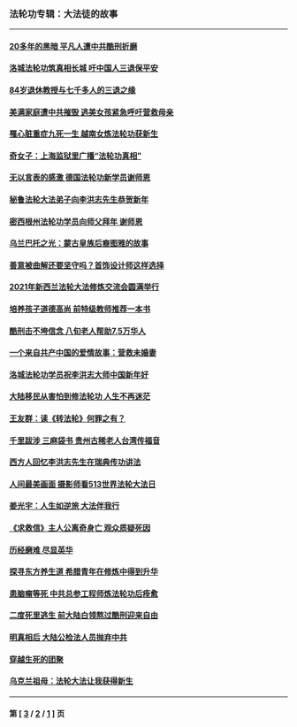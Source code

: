 ### 法轮功专辑：大法徒的故事
---
#### [20多年的黑暗 平凡人遭中共酷刑折磨](../../pages/nf1147481/n13997976.md?05170430) 
#### [洛城法轮功筑真相长城 吁中国人三退保平安](../../pages/nf1147481/n13892471.md?05170430) 
#### [84岁退休教授与七千多人的三退之缘](../../pages/nf1147481/n13796650.md?05170430) 
#### [美满家庭遭中共摧毁 逃美女孩紧急呼吁营救母亲](../../pages/nf1147481/n13792859.md?05170430) 
#### [罹心脏重症九死一生 越南女炼法轮功获新生](../../pages/nf1147481/n13732766.md?05170430) 
#### [奇女子：上海监狱里广播“法轮功真相”](../../pages/nf1147481/n13726443.md?05170430) 
#### [无以言表的感激 德国法轮功新学员谢师恩](../../pages/nf1147481/n13543790.md?05170430) 
#### [秘鲁法轮大法弟子向李洪志先生恭贺新年](../../pages/nf1147481/n13540182.md?05170430) 
#### [密西根州法轮功学员向师父拜年 谢师恩](../../pages/nf1147481/n13538183.md?05170430) 
#### [乌兰巴托之光：蒙古皇族后裔图雅的故事](../../pages/nf1147481/n13155759.md?05170430) 
#### [善意被曲解还要坚守吗？首饰设计师这样选择](../../pages/nf1147481/n13077575.md?05170430) 
#### [2021年新西兰法轮大法修炼交流会圆满举行](../../pages/nf1147481/n13033149.md?05170430) 
#### [培养孩子道德高尚 前特级教师推荐一本书](../../pages/nf1147481/n12938640.md?05170430) 
#### [酷刑击不垮信念 八旬老人帮助7.5万华人](../../pages/nf1147481/n12880712.md?05170430) 
#### [一个来自共产中国的爱情故事：营救未婚妻](../../pages/nf1147481/n12778386.md?05170430) 
#### [洛城法轮功学员祝李洪志大师中国新年好](../../pages/nf1147481/n12724685.md?05170430) 
#### [大陆移民从害怕到修法轮功 人生不再迷茫](../../pages/nf1147481/n12414325.md?05170430) 
#### [王友群：读《转法轮》何罪之有？](../../pages/nf1147481/n12408647.md?05170430) 
#### [千里跋涉 三麻袋书 贵州古稀老人台湾传福音](../../pages/nf1147481/n12198750.md?05170430) 
#### [西方人回忆李洪志先生在瑞典传功讲法](../../pages/nf1147481/n12099607.md?05170430) 
#### [人间最美画面 摄影师看513世界法轮大法日](../../pages/nf1147481/n12094118.md?05170430) 
#### [姜光宇：人生如逆旅 大法伴我行](../../pages/nf1147481/n12088664.md?05170430) 
#### [《求救信》主人公离奇身亡 观众质疑死因](../../pages/nf1147481/n11845215.md?05170430) 
#### [历经磨难 尽显英华](../../pages/nf1147481/n11723297.md?05170430) 
#### [探寻东方养生道 希腊青年在修炼中得到升华](../../pages/nf1147481/n11494502.md?05170430) 
#### [患脑瘤等死 中共总参工程师炼法轮功后痊愈](../../pages/nf1147481/n11466682.md?05170430) 
#### [二度死里逃生 前大陆白领熬过酷刑迎来自由](../../pages/nf1147481/n11368594.md?05170430) 
#### [明真相后 大陆公检法人员抛弃中共](../../pages/nf1147481/n11358618.md?05170430) 
#### [穿越生死的团聚](../../pages/nf1147481/n11258922.md?05170430) 
#### [乌克兰祖母：法轮大法让我获得新生](../../pages/nf1147481/n11269457.md?05170430) 

---
#### 第 [ [3](./3.md?05170430) / [2](./2.md?05170430) / [1](./1.md?05170430) ] 页
